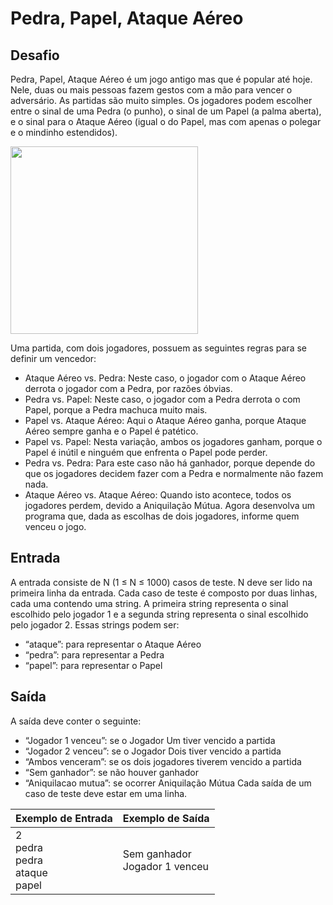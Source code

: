 # Pedra, Papel, Ataque Aéreo

## Desafio
Pedra, Papel, Ataque Aéreo é um jogo antigo mas que é popular até hoje. Nele, duas ou mais pessoas fazem gestos com a mão para vencer o adversário. 
As partidas são muito simples. Os jogadores podem escolher entre o sinal de uma Pedra (o punho), o sinal de um Papel (a palma aberta), e o sinal para o Ataque Aéreo (igual o do Papel, mas com apenas o polegar e o mindinho estendidos).

<img align="center" width="300px" src="https://user-images.githubusercontent.com/60768726/217120342-bc78ed85-1984-44c0-86bf-d93e7db32662.png"/>


Uma partida, com dois jogadores, possuem as seguintes regras para se definir um vencedor:

* Ataque Aéreo vs. Pedra: Neste caso, o jogador com o Ataque Aéreo derrota o jogador com a Pedra, por razões óbvias.
* Pedra vs. Papel: Neste caso, o jogador com a Pedra derrota o com Papel, porque a Pedra machuca muito mais.
* Papel vs. Ataque Aéreo: Aqui o Ataque Aéreo ganha, porque Ataque Aéreo sempre ganha e o Papel é patético.
* Papel vs. Papel: Nesta variação, ambos os jogadores ganham, porque o Papel é inútil e ninguém que enfrenta o Papel pode perder.
* Pedra vs. Pedra: Para este caso não há ganhador, porque depende do que os jogadores decidem fazer com a Pedra e normalmente não fazem nada.
* Ataque Aéreo vs. Ataque Aéreo: Quando isto acontece, todos os jogadores perdem, devido a Aniquilação Mútua.
Agora desenvolva um programa que, dada as escolhas de dois jogadores, informe quem venceu o jogo.

## Entrada
A entrada consiste de N (1 ≤ N ≤ 1000) casos de teste. N deve ser lido na primeira linha da entrada. Cada caso de teste é composto por duas linhas, cada uma contendo uma string. A primeira string representa o sinal escolhido pelo jogador 1 e a segunda string representa o sinal escolhido pelo jogador 2. Essas strings podem ser:

* “ataque”: para representar o Ataque Aéreo
* “pedra”: para representar a Pedra
* “papel”: para representar o Papel

## Saída
A saída deve conter o seguinte:

* “Jogador 1 venceu”: se o Jogador Um tiver vencido a partida
* “Jogador 2 venceu”: se o Jogador Dois tiver vencido a partida
* “Ambos venceram”: se os dois jogadores tiverem vencido a partida
* “Sem ganhador”: se não houver ganhador
* “Aniquilacao mutua”: se ocorrer Aniquilação Mútua
Cada saída de um caso de teste deve estar em uma linha.

| Exemplo de Entrada         | Exemplo de Saída     |   
| --------------------------- | --------------------- | 
|2<br>pedra<br>pedra<br>ataque<br>papel| Sem ganhador<br>Jogador 1 venceu|